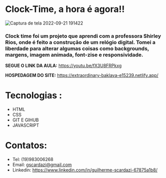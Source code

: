    # Clock-Time,  a hora é agora!!



![Captura de tela 2022-09-21 191422](https://user-images.githubusercontent.com/112108655/191620037-258a03e4-cab8-49af-85b4-9f19c246951f.png)


<h3>Clock time foi um projeto que aprendi com a professora Shirley Rios, onde é feito a construção de um relógio digital. Tomei a liberdade para alterar algumas coisas como backgrounds, margens, imagem animada, font-zise e responsividade. </h3>

 <strong>SEGUE  O LINK DA AULA:</strong> https://youtu.be/fX3U8FRPkxg

 <strong> HOSPEDAGEM DO SITE:</strong> https://extraordinary-baklava-e15239.netlify.app/
# Tecnologias :
- HTML
- CSS
- GIT E GIHUB
- JAVASCRIPT

# Contatos:
- Tel: (19)983006268
- Email: gscardazi@gmail.com
- Linkedin: https://www.linkedin.com/in/guilherme-scardazi-67875a1b8/
   
   
   
   
   
   
   
   
   
   

